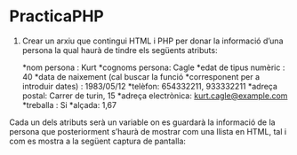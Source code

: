 # PracticaPHP
1.  Crear un arxiu que contingui HTML i PHP per donar la informació d’una persona la qual haurà de tindre els següents atributs:

    *nom persona : Kurt
    *cognoms persona: Cagle
    *edat de tipus numèric : 40
    *data de naixement (cal buscar la funció *corresponent per a introduir dates) : 1983/05/12
    *telèfon: 654332211, 933332211
    *adreça postal: Carrer de turin, 15
    *adreça electrònica: kurt.cagle@example.com
    *treballa : Si
    *alçada: 1,67
    
Cada un dels atributs serà un variable on es guardarà la informació de la persona que posteriorment s’haurà de mostrar com una llista en HTML, tal i com es mostra a la següent captura de pantalla:
